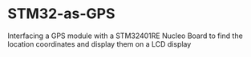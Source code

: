 # STM32-as-GPS
Interfacing a GPS module with a STM32401RE Nucleo Board to find the location coordinates and display them on a LCD display
